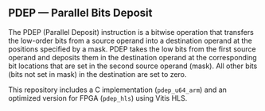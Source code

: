 ## PDEP — Parallel Bits Deposit

The PDEP (Parallel Deposit) instruction is a bitwise operation that transfers the low-order bits from a source operand into a destination operand at the positions specified by a mask. PDEP takes the low bits from the first source operand and deposits them in the destination operand at the corresponding bit locations that are set in the second source operand (mask). All other bits (bits not set in mask) in the destination are set to zero.

This repository includes a C implementation (`pdep_u64_arm`) and an optimized version for FPGA (`pdep_hls`) using Vitis HLS.



